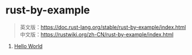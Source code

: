 # rust-by-example
> 英文版：https://doc.rust-lang.org/stable/rust-by-example/index.html<br>
> 中文版：https://rustwiki.org/zh-CN/rust-by-example/index.html

1. [Hello World](./src/bin/hello.rs)

